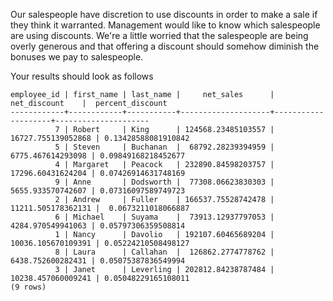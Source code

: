 
Our salespeople have discretion to use discounts in order to make a sale
if they think it warranted. Management would like to know which
salespeople are using discounts. We're a little worried that the
salespeople are being overly generous and that offering a discount should
somehow diminish the bonuses we pay to salespeople.

Your results should look as follows
```
employee_id | first_name | last_name |     net_sales      |    net_discount    |  percent_discount
------------+------------+-----------+--------------------+--------------------+---------------------
          7 | Robert     | King      | 124568.23485103557 | 16727.755139052868 | 0.13428588081910842
          5 | Steven     | Buchanan  |  68792.28239394959 |  6775.467614293098 | 0.09849168218452677
          4 | Margaret   | Peacock   | 232890.84598203757 |  17296.60431624204 | 0.07426914631748169
          9 | Anne       | Dodsworth |  77308.06623830303 |  5655.933570742607 | 0.07316097589749723
          2 | Andrew     | Fuller    | 166537.75528742478 | 11211.505178362131 |  0.0673211018066887
          6 | Michael    | Suyama    |  73913.12937797053 |  4284.970549941063 | 0.05797306359508814
          1 | Nancy      | Davolio   | 192107.60465689204 | 10036.105670109391 | 0.05224210508498127
          8 | Laura      | Callahan  |  126862.2774778762 |  6438.752600282431 | 0.05075387836549994
          3 | Janet      | Leverling | 202812.84238787484 | 10238.457060009241 | 0.05048229165108011
(9 rows)
```